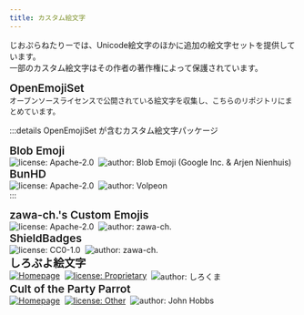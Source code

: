 ```yaml
---
title: カスタム絵文字
---
```

<style>
	.title { font-size: 1.2rem; font-weight: 600; }
	.description { font-size: 0.8rem; }
	.props { display: flex; flex-flow: row wrap; gap: 0.5rem; }
</style>
じおぷらねたりーでは、Unicode絵文字のほかに追加の絵文字セットを提供しています。  
一部のカスタム絵文字はその作者の著作権によって保護されています。

<card href="https://github.com/geoplanetary/openemojiset">
	<div class="title">OpenEmojiSet</div>
	<div class="description">オープンソースライセンスで公開されている絵文字を収集し、こちらのリポジトリにまとめています。</div>
</card>

:::details OpenEmojiSet が含むカスタム絵文字パッケージ
<card href="https://blobs.gg/">
	<div class="title">Blob Emoji</div>
	<div class="props">
		<img alt="license: Apache-2.0" src="https://img.shields.io/badge/license-Apache--2.0-green" />
		<img alt="author: Blob Emoji (Google Inc. & Arjen Nienhuis)" src="https://img.shields.io/badge/author-Blob_Emoji_(Google_Inc._%26_Arjen_Nienhuis)-white" />
	</div>
</card>
<card href="https://volpeon.ink/emojis/bunhd/">
	<div class="title">BunHD</div>
	<div class="props">
		<img alt="license: Apache-2.0" src="https://img.shields.io/badge/license-Apache--2.0-green" />
		<img alt="author: Volpeon" src="https://img.shields.io/badge/author-Volpeon-white" />
	</div>
</card>
:::

<card href="https://github.com/zawa-ch/custom-emojis">
	<div class="title">zawa-ch.'s Custom Emojis</div>
	<div class="props">
		<img alt="license: Apache-2.0" src="https://img.shields.io/badge/license-Apache--2.0-green" />
		<img alt="author: zawa-ch." src="https://img.shields.io/badge/author-zawa--ch.-white" />
	</div>
</card>

<card href="https://github.com/zawa-ch/mi-shieldbadges">
	<div class="title">ShieldBadges</div>
	<div class="props">
		<img alt="license: CC0-1.0" src="https://img.shields.io/badge/license-CC0--1.0-7cd958" />
		<img alt="author: zawa-ch." src="https://img.shields.io/badge/author-zawa--ch.-white" />
	</div>
</card>

<card>
	<div class="title">しろぷよ絵文字</div>
	<div class="props">
		<a href="https://misskey.04.si/notes/9c9rj1l3fq" target="_blank">
			<img alt="Homepage" src="https://img.shields.io/badge/Homepage-green" />
		</a>
		<a href="https://misskey.04.si/@Yakiniku/pages/Shiropuyo_kiyaku" target="_blank">
			<img alt="license: Proprietary" src="https://img.shields.io/badge/license-Proprietary-red" />
		</a>
		<span>
			<img alt="author: しろくま" src="https://img.shields.io/badge/author-しろくま-white" />
		</span>
	</div>
</card>

<card>
	<div class="title">Cult of the Party Parrot</div>
	<div class="props">
		<a href="https://cultofthepartyparrot.com/" target="_blank">
			<img alt="Homepage" src="https://img.shields.io/badge/Homepage-green" />
		</a>
		<a href="https://github.com/jmhobbs/cultofthepartyparrot.com/blob/main/LICENSE" target="_blank">
			<img alt="license: Other" src="https://img.shields.io/badge/license-Other-lightgrey" />
		</a>
		<span>
			<img alt="author: John Hobbs" src="https://img.shields.io/badge/author-John_Hobbs-white" />
		</span>
	</div>
</card>
